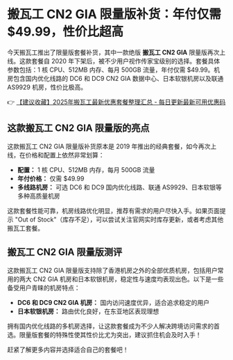 # 搬瓦工 CN2 GIA 限量版补货：年付仅需 $49.99，性价比超高

今天搬瓦工推出了限量版套餐补货，其中一款绝版 **搬瓦工 CN2 GIA** 限量版再次上线。这款套餐自 2020 年下架后，被不少用户视作传家宝级别的选择。套餐具体参数包括：1 核 CPU、512MB 内存、每月 500GB 流量，年付仅需 $49.99。机房包含国内优化线路的 DC6 和 DC9 CN2 GIA 数据中心、日本软银机房以及联通 AS9929 机房，性价比极高。

👉 [【建议收藏】2025年搬瓦工最新优惠套餐整理汇总 - 每日更新最新可用优惠码](https://bit.ly/banwagon)

## 这款搬瓦工 CN2 GIA 限量版的亮点

这款搬瓦工 CN2 GIA 限量版补货原本是 2019 年推出的经典套餐，如今再次上线，在价格和配置上依然非常划算：  
- **配置：** 1 核 CPU、512MB 内存，每月 500GB 流量  
- **年付价格：** 仅需 $49.99  
- **多线路机房：** 可选 DC6 和 DC9 国内优化线路、联通 AS9929、日本软银等多种高质量机房  

这款套餐性能可靠，机房线路优化明显，推荐有需求的用户尽快入手。如果页面提示 "Out of Stock"（库存不足），可以尝试关注官网实时库存更新，或者考虑其他搬瓦工套餐。

## 搬瓦工 CN2 GIA 限量版测评

这款搬瓦工 CN2 GIA 限量版支持除了香港机房之外的全部优质机房，包括用户常用的两大 CN2 GIA 机房和日本软银机房，稳定性与速度均表现出色。以下是一些备受用户青睐的机房特点：  
- **DC6 和 DC9 CN2 GIA 机房：** 国内访问速度优异，适合追求稳定的用户  
- **日本软银机房：** 路由优化良好，在东亚地区表现理想  

拥有国内优化线路的多机房选择，让这款套餐成为不少人解决跨境访问需求的首选。限量版套餐的特殊性使其性价比尤为突出，建议抓住机会及时入手！

赶紧了解更多内容并选择适合自己的套餐吧！